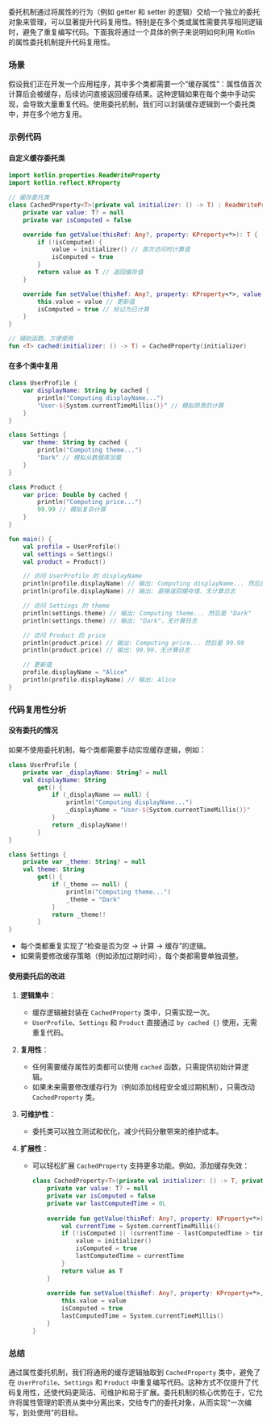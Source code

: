 委托机制通过将属性的行为（例如 getter 和 setter 的逻辑）交给一个独立的委托对象来管理，可以显著提升代码复用性。特别是在多个类或属性需要共享相同逻辑时，避免了重复编写代码。下面我将通过一个具体的例子来说明如何利用 Kotlin 的属性委托机制提升代码复用性。

### 场景
假设我们正在开发一个应用程序，其中多个类都需要一个“缓存属性”：属性值首次计算后会被缓存，后续访问直接返回缓存结果。这种逻辑如果在每个类中手动实现，会导致大量重复代码。使用委托机制，我们可以封装缓存逻辑到一个委托类中，并在多个地方复用。

### 示例代码

#### 自定义缓存委托类
```kotlin
import kotlin.properties.ReadWriteProperty
import kotlin.reflect.KProperty

// 缓存委托类
class CachedProperty<T>(private val initializer: () -> T) : ReadWriteProperty<Any?, T> {
    private var value: T? = null
    private var isComputed = false

    override fun getValue(thisRef: Any?, property: KProperty<*>): T {
        if (!isComputed) {
            value = initializer() // 首次访问时计算值
            isComputed = true
        }
        return value as T // 返回缓存值
    }

    override fun setValue(thisRef: Any?, property: KProperty<*>, value: T) {
        this.value = value // 更新值
        isComputed = true // 标记为已计算
    }
}

// 辅助函数，方便使用
fun <T> cached(initializer: () -> T) = CachedProperty(initializer)
```

#### 在多个类中复用
```kotlin
class UserProfile {
    var displayName: String by cached {
        println("Computing displayName...")
        "User-${System.currentTimeMillis()}" // 模拟昂贵的计算
    }
}

class Settings {
    var theme: String by cached {
        println("Computing theme...")
        "Dark" // 模拟从数据库加载
    }
}

class Product {
    var price: Double by cached {
        println("Computing price...")
        99.99 // 模拟复杂计算
    }
}

fun main() {
    val profile = UserProfile()
    val settings = Settings()
    val product = Product()

    // 访问 UserProfile 的 displayName
    println(profile.displayName) // 输出: Computing displayName... 然后是计算结果
    println(profile.displayName) // 输出: 直接返回缓存值，无计算日志

    // 访问 Settings 的 theme
    println(settings.theme) // 输出: Computing theme... 然后是 "Dark"
    println(settings.theme) // 输出: "Dark"，无计算日志

    // 访问 Product 的 price
    println(product.price) // 输出: Computing price... 然后是 99.99
    println(product.price) // 输出: 99.99，无计算日志

    // 更新值
    profile.displayName = "Alice"
    println(profile.displayName) // 输出: Alice
}
```

### 代码复用性分析

#### 没有委托的情况
如果不使用委托机制，每个类都需要手动实现缓存逻辑，例如：
```kotlin
class UserProfile {
    private var _displayName: String? = null
    val displayName: String
        get() {
            if (_displayName == null) {
                println("Computing displayName...")
                _displayName = "User-${System.currentTimeMillis()}"
            }
            return _displayName!!
        }
}

class Settings {
    private var _theme: String? = null
    val theme: String
        get() {
            if (_theme == null) {
                println("Computing theme...")
                _theme = "Dark"
            }
            return _theme!!
        }
}
```
- 每个类都重复实现了“检查是否为空 -> 计算 -> 缓存”的逻辑。
- 如果需要修改缓存策略（例如添加过期时间），每个类都需要单独调整。

#### 使用委托后的改进
1. **逻辑集中**：
    - 缓存逻辑被封装在 `CachedProperty` 类中，只需实现一次。
    - `UserProfile`、`Settings` 和 `Product` 直接通过 `by cached {}` 使用，无需重复代码。

2. **复用性**：
    - 任何需要缓存属性的类都可以使用 `cached` 函数，只需提供初始计算逻辑。
    - 如果未来需要修改缓存行为（例如添加线程安全或过期机制），只需改动 `CachedProperty` 类。

3. **可维护性**：
    - 委托类可以独立测试和优化，减少代码分散带来的维护成本。

4. **扩展性**：
    - 可以轻松扩展 `CachedProperty` 支持更多功能。例如，添加缓存失效：
      ```kotlin
      class CachedProperty<T>(private val initializer: () -> T, private val timeout: Long = 5000) {
          private var value: T? = null
          private var isComputed = false
          private var lastComputedTime = 0L
 
          override fun getValue(thisRef: Any?, property: KProperty<*>): T {
              val currentTime = System.currentTimeMillis()
              if (!isComputed || (currentTime - lastComputedTime > timeout)) {
                  value = initializer()
                  isComputed = true
                  lastComputedTime = currentTime
              }
              return value as T
          }
 
          override fun setValue(thisRef: Any?, property: KProperty<*>, value: T) {
              this.value = value
              isComputed = true
              lastComputedTime = System.currentTimeMillis()
          }
      }
      ```

### 总结
通过属性委托机制，我们将通用的缓存逻辑抽取到 `CachedProperty` 类中，避免了在 `UserProfile`、`Settings` 和 `Product` 中重复编写代码。这种方式不仅提升了代码复用性，还使代码更简洁、可维护和易于扩展。委托机制的核心优势在于，它允许将属性管理的职责从类中分离出来，交给专门的委托对象，从而实现“一次编写，到处使用”的目标。